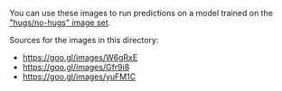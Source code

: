 
You can use these images to run predictions on a model trained on the ["hugs/no-hugs" image set](https://storage.googleapis.com/oscon-tf-workshop-materials/transfer_learning/hugs_photos.zip).

Sources for the images in this directory:

- https://goo.gl/images/W6gRxE
- https://goo.gl/images/Gfr9i8
- https://goo.gl/images/yuFM1C

